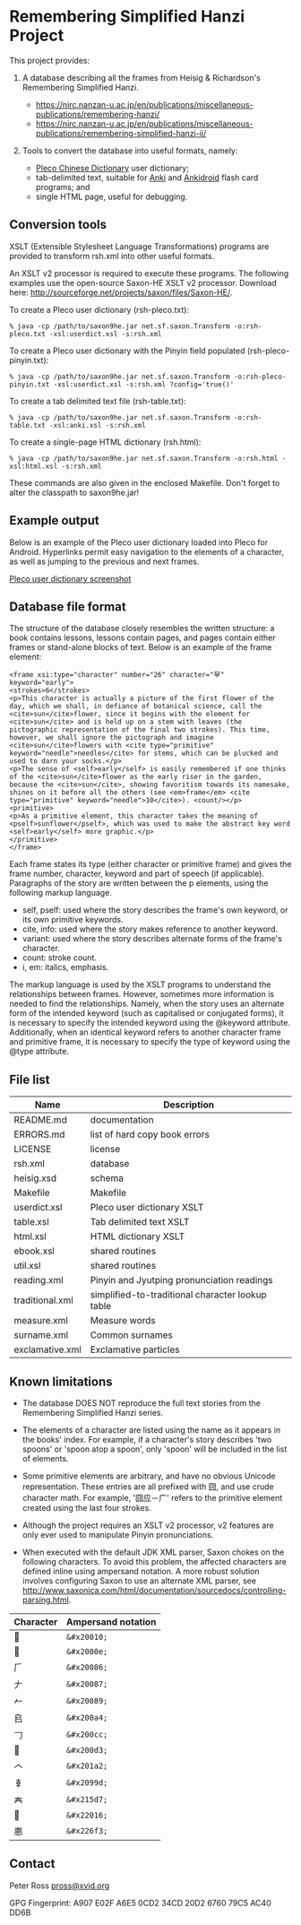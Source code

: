 Remembering Simplified Hanzi Project
====================================

This project provides:

1) A database describing all the frames from Heisig & Richardson's Remembering Simplified Hanzi.
   * <https://nirc.nanzan-u.ac.jp/en/publications/miscellaneous-publications/remembering-hanzi/>
   * <https://nirc.nanzan-u.ac.jp/en/publications/miscellaneous-publications/remembering-simplified-hanzi-ii/>

2) Tools to convert the database into useful formats, namely:
   * [Pleco Chinese Dictionary](http://www.pleco.com/) user dictionary;
   * tab-delimited text, suitable for [Anki](http://ankisrs.net/) and [Ankidroid](<https://github.com/ankidroid>) flash card programs; and
   * single HTML page, useful for debugging.


Conversion tools
----------------
XSLT (Extensible Stylesheet Language Transformations) programs are provided to transform
rsh.xml into other useful formats.

An XSLT v2 processor is required to execute these programs.
The following examples use the open-source Saxon-HE XSLT v2 processor.
Download here: <http://sourceforge.net/projects/saxon/files/Saxon-HE/>.

To create a Pleco user dictionary (rsh-pleco.txt):
```
% java -cp /path/to/saxon9he.jar net.sf.saxon.Transform -o:rsh-pleco.txt -xsl:userdict.xsl -s:rsh.xml
```

To create a Pleco user dictionary with the Pinyin field populated (rsh-pleco-pinyin.txt):
```
% java -cp /path/to/saxon9he.jar net.sf.saxon.Transform -o:rsh-pleco-pinyin.txt -xsl:userdict.xsl -s:rsh.xml ?config='true()'
```

To create a tab delimited text file (rsh-table.txt):
```
% java -cp /path/to/saxon9he.jar net.sf.saxon.Transform -o:rsh-table.txt -xsl:anki.xsl -s:rsh.xml
```

To create a single-page HTML dictionary (rsh.html):
```
% java -cp /path/to/saxon9he.jar net.sf.saxon.Transform -o:rsh.html -xsl:html.xsl -s:rsh.xml
```

These commands are also given in the enclosed Makefile.
Don't forget to alter the classpath to saxon9he.jar!


Example output
--------------
Below is an example of the Pleco user dictionary loaded into Pleco for Android.
Hyperlinks permit easy navigation to the elements of a character, as well as jumping to the previous and next frames.

[Pleco user dictionary screenshot](/example/userdict.png)


Database file format
--------------------
The structure of the database closely resembles the written structure: a book contains lessons, lessons contain pages, and pages contain either frames or stand-alone blocks of text.
Below is an example of the frame element:

```
<frame xsi:type="character" number="26" character="早" keyword="early">
<strokes>6</strokes>
<p>This character is actually a picture of the first flower of the day, which we shall, in defiance of botanical science, call the <cite>sun</cite>flower, since it begins with the element for <cite>sun</cite> and is held up on a stem with leaves (the pictographic representation of the final two strokes). This time, however, we shall ignore the pictograph and imagine <cite>sun</cite>flowers with <cite type="primitive" keyword="needle">needles</cite> for stems, which can be plucked and used to darn your socks.</p>
<p>The sense of <self>early</self> is easily remembered if one thinks of the <cite>sun</cite>flower as the early riser in the garden, because the <cite>sun</cite>, showing favoritism towards its namesake, shines on it before all the others (see <em>frame</em> <cite type="primitive" keyword="needle">10</cite>). <count/></p>
<primitive>
<p>As a primitive element, this character takes the meaning of <pself>sunflower</pself>, which was used to make the abstract key word <self>early</self> more graphic.</p>
</primitive>
</frame>
```

Each frame states its type (either character or primitive frame) and gives the frame number, character, keyword and part of speech (if applicable).
Paragraphs of the story are written between the p elements, using the following markup language.
* self, pself: used where the story describes the frame's own keyword, or its own primitive keywords.
* cite, info: used where the story makes reference to another keyword.
* variant: used where the story describes alternate forms of the frame's character.
* count: stroke count.
* i, em: italics, emphasis.

The markup language is used by the XSLT programs to understand the relationships between frames.
However, sometimes more information is needed to find the relationships.
Namely, when the story uses an alternate form of the intended keyword (such as capitalised or conjugated forms), it is necessary to specify the intended keyword using the @keyword attribute.
Additionally, when an identical keyword refers to another character frame and primitive frame, it is necessary to specify the type of keyword using the @type attribute.


File list
---------
| Name            | Description
|-----------------|------------
| README.md       | documentation
| ERRORS.md       | list of hard copy book errors
| LICENSE         | license
| rsh.xml         | database
| heisig.xsd      | schema
| Makefile        | Makefile
| userdict.xsl    | Pleco user dictionary XSLT
| table.xsl       | Tab delimited text XSLT
| html.xsl        | HTML dictionary XSLT
| ebook.xsl       | shared routines
| util.xsl        | shared routines
| reading.xml     | Pinyin and Jyutping pronunciation readings
| traditional.xml | simplified-to-traditional character lookup table
| measure.xml     | Measure words
| surname.xml     | Common surnames
| exclamative.xml | Exclamative particles


Known limitations
-----------------

* The database DOES NOT reproduce the full text stories from the Remembering Simplified Hanzi series.

* The elements of a character are listed using the name as it appears in the books' index.
  For example, if a character's story describes 'two spoons' or 'spoon atop a spoon', only 'spoon' will be included in the list of elements.

* Some primitive elements are arbitrary, and have no obvious Unicode representation.
  These entries are all prefixed with 囧, and use crude character math.
  For example, '囧应－广' refers to the primitive element created using the last four strokes.

* Although the project requires an XSLT v2 processor, v2 features are only ever used to manipulate Pinyin pronunciations.

* When executed with the default JDK XML parser, Saxon chokes on the following characters.
  To avoid this problem, the affected characters are defined inline using ampersand notation.
  A more robust solution involves configuring Saxon to use an alternate XML parser, see <http://www.saxonica.com/html/documentation/sourcedocs/controlling-parsing.html>.

| Character | Ampersand notation
|-----------|-------------------
| 𠀐 | ```&#x20010;```
| 𠀎 | ```&#x2000e;```
| 𠂆 | ```&#x20086;```
| 𠂇 | ```&#x20087;```
| 𠂉 | ```&#x20089;```
| 𠂤 | ```&#x200a4;```
| 𠃌 | ```&#x200cc;```
| 𠃓 | ```&#x200d3;```
| 𠆢 | ```&#x201a2;```
| 𠦝 | ```&#x2099d;```
| 𡗗 | ```&#x215d7;```
| 𢀖 | ```&#x22016;```
| 𢛳 | ```&#x226f3;```


Contact
-------
Peter Ross <pross@xvid.org>

GPG Fingerprint: A907 E02F A6E5 0CD2 34CD 20D2 6760 79C5 AC40 DD6B
